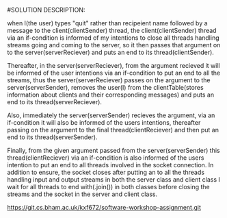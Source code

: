 #SOLUTION DESCRIPTION:

when I(the user) types "quit" rather than recipeient name followed by a message to the client(clientSender) thread, the client(clientSender) thread via an if-condition is informed of my intentions to close all threads handling streams going and coming to the server, so it then passes that argument on to the server(serverReciever) and puts an end to its thread(clientSender).

Thereafter, in the server(serverReciever), from the argument recieved it will be informed of the user intentions via an if-condition to put an end to all the streams, thus the server(serverReciever) passes on the argument to the server(serverSender), removes the user(I) from the clientTable(stores information about clients and their corresponding messages) and puts an end to its thread(serverReciever).

Also, immediately the server(serverSender) recieves the argument, via an if-condition it will also be informed of the users intentions, thereafter passing on the argument to the final thread(clientReciever) and then put an end to its thread(serverSender).

Finally, from the given argument passed from the server(serverSender) this thread(clientReciever) via an if-condition is also informed of the users intention to put an end to all threads involved in the socket connection. In addition to ensure, the socket closes after putting an to all the threads handling input and output streams in both the server class and client class I wait for all threads to end with(.join()) in both classes before closing the streams and the socket in the server and client class.

https://git.cs.bham.ac.uk/kxf672/software-workshop-assignment.git
